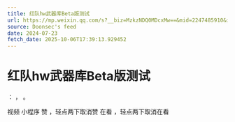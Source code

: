 ```yaml
---
title: 红队hw武器库Beta版测试
url: https://mp.weixin.qq.com/s?__biz=MzkzNDQ0MDcxMw==&mid=2247485910&idx=2&sn=5af86623323c8d6bc2fe023aa257bea5
source: Doonsec's feed
date: 2024-07-23
fetch_date: 2025-10-06T17:39:13.929452
---
```


# 红队hw武器库Beta版测试

：
，
。

视频
小程序
赞
，轻点两下取消赞
在看
，轻点两下取消在看